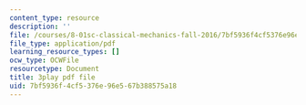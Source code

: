 ```yaml
---
content_type: resource
description: ''
file: /courses/8-01sc-classical-mechanics-fall-2016/7bf5936f4cf5376e96e567b388575a18_xh_LCHvzp-Q.pdf
file_type: application/pdf
learning_resource_types: []
ocw_type: OCWFile
resourcetype: Document
title: 3play pdf file
uid: 7bf5936f-4cf5-376e-96e5-67b388575a18
---
```

